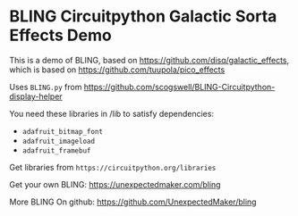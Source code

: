 # BLING Circuitpython Galactic Sorta Effects Demo 

This is a demo of BLING, 
based on https://github.com/disq/galactic_effects,
which is based on https://github.com/tuupola/pico_effects 

Uses `BLING.py` from https://github.com/scogswell/BLING-Circuitpython-display-helper

You need these libraries in /lib to satisfy dependencies:
* `adafruit_bitmap_font`
* `adafruit_imageload`
* `adafruit_framebuf`

Get libraries from `https://circuitpython.org/libraries`

Get your own BLING: https://unexpectedmaker.com/bling

More BLING On github: https://github.com/UnexpectedMaker/bling
